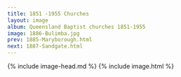 ```yaml
---
title: 1851 -1955 Churches
layout: image
album: Queensland Baptist churches 1851-1955
image: 1886-Bulimba.jpg
prev: 1885-Maryborough.html
next: 1887-Sandgate.html
---
```

 {% include image-head.md %}
{% include image.html %}